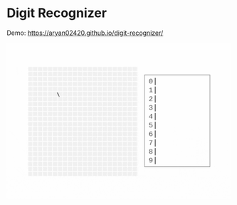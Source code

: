 # Digit Recognizer


Demo: <a href="https://aryan02420.github.io/digit-recognizer/">https://aryan02420.github.io/digit-recognizer/</a>

<p align="center">
    <a href="https://aryan02420.github.io/digit-recognizer/"><img alt="postcss-themewind demo" src="./preview.gif"></a>
</p>
